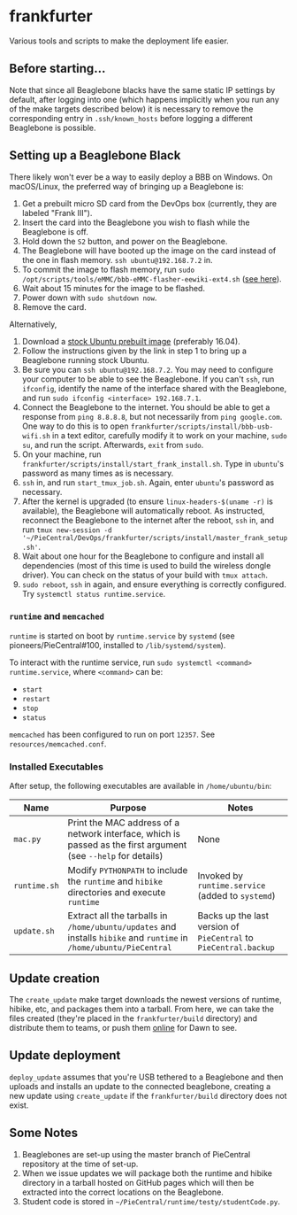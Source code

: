 # frankfurter
Various tools and scripts to make the deployment life easier.

## Before starting...
Note that since all Beaglebone blacks have the same static IP settings by default, after logging
into one (which happens implicitly when you run any of the make targets described below) it is
necessary to remove the corresponding entry in `.ssh/known_hosts` before logging a different Beaglebone
is possible.

## Setting up a Beaglebone Black

There likely won't ever be a way to easily deploy a BBB on Windows. On macOS/Linux, the preferred way of bringing up a Beaglebone is:

1. Get a prebuilt micro SD card from the DevOps box (currently, they are labeled "Frank III").
2. Insert the card into the Beaglebone you wish to flash while the Beaglebone is off.
3. Hold down the `S2` button, and power on the Beaglebone.
4. The Beaglebone will have booted up the image on the card instead of the one in flash memory. `ssh ubuntu@192.168.7.2` in.
5. To commit the image to flash memory, run `sudo /opt/scripts/tools/eMMC/bbb-eMMC-flasher-eewiki-ext4.sh` ([see here](https://github.com/RobertCNelson/boot-scripts/tree/master/tools/eMMC)).
6. Wait about 15 minutes for the image to be flashed.
7. Power down with `sudo shutdown now`.
8. Remove the card.

Alternatively,

1. Download a [stock Ubuntu prebuilt image](http://elinux.org/BeagleBoardUbuntu#eMMC:_All_BeagleBone_Varients_with_eMMC) (preferably 16.04).
2. Follow the instructions given by the link in step 1 to bring up a Beaglebone running stock Ubuntu.
3. Be sure you can `ssh ubuntu@192.168.7.2`. You may need to configure your computer to be able to see the Beaglebone. If you can't `ssh`, run `ifconfig`, identify the name of the interface shared with the Beaglebone, and run `sudo ifconfig <interface> 192.168.7.1`.
4. Connect the Beaglebone to the internet. You should be able to get a response from `ping 8.8.8.8`, but not necessarily from `ping google.com`. One way to do this is to open  `frankfurter/scripts/install/bbb-usb-wifi.sh` in a text editor, carefully modify it to work on your machine, `sudo su`, and run the script. Afterwards, `exit` from `sudo`.
5. On your machine, run `frankfurter/scripts/install/start_frank_install.sh`. Type in `ubuntu`'s password as many times as is necessary.
6. `ssh` in, and run `start_tmux_job.sh`. Again, enter `ubuntu`'s password as necessary.
7. After the kernel is upgraded (to ensure `linux-headers-$(uname -r)` is available), the Beaglebone will automatically reboot. As instructed, reconnect the Beaglebone to the internet after the reboot, `ssh` in, and run `tmux new-session -d '~/PieCentral/DevOps/frankfurter/scripts/install/master_frank_setup.sh'`.
8. Wait about one hour for the Beaglebone to configure and install all dependencies (most of this time is used to build the wireless dongle driver). You can check on the status of your build with `tmux attach`.
9. `sudo reboot`, `ssh` in again, and ensure everything is correctly configured. Try `systemctl status runtime.service`.

### `runtime` and `memcached`

`runtime` is started on boot by `runtime.service` by `systemd` (see pioneers/PieCentral#100, installed to `/lib/systemd/system`).

To interact with the runtime service, run `sudo systemctl <command> runtime.service`, where `<command>` can be:
* `start`
* `restart`
* `stop`
* `status`

`memcached` has been configured to run on port `12357`. See `resources/memcached.conf`.

### Installed Executables

After setup, the following executables are available in `/home/ubuntu/bin`:

| Name         | Purpose                                                                                                            | Notes |
| ------------ | ------------------------------------------------------------------------------------------------------------------ | ----- |
| `mac.py`     | Print the MAC address of a network interface, which is passed as the first argument (see `--help` for details)     | None  |
| `runtime.sh` | Modify `PYTHONPATH` to include the `runtime` and `hibike` directories and execute `runtime`                        | Invoked by `runtime.service` (added to `systemd`) |
| `update.sh`  | Extract all the tarballs in `/home/ubuntu/updates` and installs `hibike` and `runtime` in `/home/ubuntu/PieCentral` | Backs up the last version of `PieCentral` to `PieCentral.backup` |

## Update creation
The `create_update` make target downloads the newest versions of runtime, hibike, etc, and packages them
into a tarball. From here, we can take the files created (they're placed in the
`frankfurter/build` directory) and distribute them to teams, or push them [online](https://pioneers.github.io/dawn/) for Dawn to see.

## Update deployment
`deploy_update` assumes that you're USB tethered to a Beaglebone and then uploads and installs an update
to the connected beaglebone, creating a new update using `create_update` if the `frankfurter/build` directory does not exist.

## Some Notes
1. Beaglebones are set-up using the master branch of PieCentral repository at the time of set-up.
2. When we issue updates we will package both the runtime and hibike directory in a tarball hosted on GitHub pages which will then be extracted into the correct locations on the Beaglebone.
3. Student code is stored in `~/PieCentral/runtime/testy/studentCode.py`.
